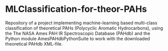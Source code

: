 # MLClassification-for-theor-PAHs
Repository of a project implementing machine-learning based multi-class classification of theoretical PAHs (Polycyclic Aromatic Hydrocarbons), using the The NASA Ames PAH IR Spectroscopic Database (PAHdb) and the Python module AmesPAHdbPythonSuite to work with the downloaded theoretical PAHdb XML-file.
